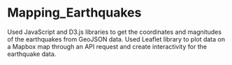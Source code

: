 # Mapping_Earthquakes
Used JavaScript and D3.js libraries to get the coordinates and magnitudes of the earthquakes from  GeoJSON data. Used Leaflet library to plot data on a Mapbox map through an API request and create interactivity for the earthquake data.

